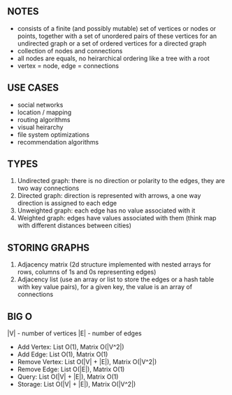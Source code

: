 ## NOTES

- consists of a finite (and possibly mutable) set of vertices or nodes or points, together with a set of unordered pairs of these vertices for an undirected graph or a set of ordered vertices for a directed graph
- collection of nodes and connections
- all nodes are equals, no heirarchical ordering like a tree with a root
- vertex = node, edge = connections

## USE CASES

- social networks
- location / mapping
- routing algorithms
- visual heirarchy
- file system optimizations
- recommendation algorithms

## TYPES

1. Undirected graph: there is no direction or polarity to the edges, they are two way connections
2. Directed graph: direction is represented with arrows, a one way direction is assigned to each edge
3. Unweighted graph: each edge has no value associated with it
4. Weighted graph: edges have values associated with them (think map with different distances between cities)

## STORING GRAPHS

1. Adjacency matrix (2d structure implemented with nested arrays for rows, columns of 1s and 0s representing edges)
2. Adjacency list (use an array or list to store the edges or a hash table with key value pairs), for a given key, the value is an array of connections

## BIG O

|V| - number of vertices
|E| - number of edges

- Add Vertex: List O(1), Matrix O(|V^2|)
- Add Edge: List O(1), Matrix O(1)
- Remove Vertex: List O(|V| + |E|), Matrix O(|V^2|)
- Remove Edge: List O(|E|), Matrix O(1)
- Query: List O(|V| + |E|), Matrix O(1)
- Storage: List O(|V| + |E|), Matrix O(|V^2|)
